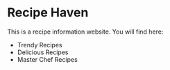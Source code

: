# Recipe Haven

This is a recipe information website. You will find here:

- Trendy Recipes
- Delicious Recipes
- Master Chef Recipes

